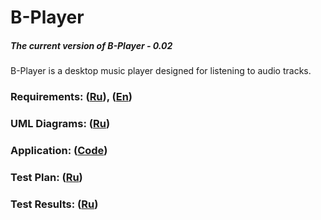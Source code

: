 # B-Player
##### The current version of B-Player - 0.02
B-Player is a desktop music player designed for listening to audio tracks.
### Requirements: ([Ru](https://github.com/steppbol/B-Player/blob/master/docs/Project%20Documentation/SRS.md)), ([En](https://github.com/steppbol/B-Player/blob/master/docs/Project%20Documentation/SRS(EN).md))
### UML Diagrams: ([Ru](https://github.com/steppbol/B-Player/blob/master/docs/Project%20Documentation/UMLDiagrams/README.md))
### Application: ([Code](https://github.com/steppbol/B-Player/tree/master/src))
### Test Plan: ([Ru](https://github.com/steppbol/B-Player/blob/master/docs/Project%20Documentation/TestPlan/TestPlan.md))
### Test Results: ([Ru](https://github.com/steppbol/B-Player/blob/master/docs/Project%20Documentation/TestPlan/TestResults.md))
